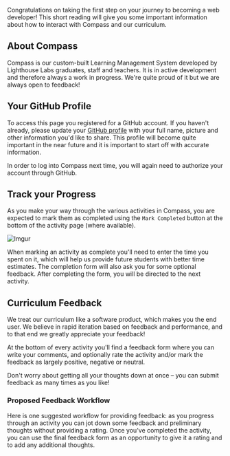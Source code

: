 

Congratulations on taking the first step on your journey to becoming a web developer! This short reading will give you some important information about how to interact with Compass and our curriculum.

## About Compass 

Compass is our custom-built Learning Management System developed by Lighthouse Labs graduates, staff and teachers. It is in active development and therefore always a work in progress. We're quite proud of it but we are always open to feedback!

## Your GitHub Profile

To access this page you registered for a GitHub account. If you haven't already, please update your [GitHub profile](https://github.com/settings/profile) with your full name, picture and other information you'd like to share. This profile will become quite important in the near future and it is important to start off with accurate information.

In order to log into Compass next time, you will again need to authorize your account through GitHub.

## Track your Progress

As you make your way through the various activities in Compass, you are expected to mark them as completed using the `Mark Completed` button at the bottom of the activity page (where available).

![Imgur](https://i.imgur.com/p5XaqSJ.png)

When marking an activity as complete you'll need to enter the time you spent on it, which will help us provide future students with better time estimates. The completion form will also ask you for some optional feedback. After completing the form, you will be directed to the next activity.

## Curriculum Feedback

We treat our curriculum like a software product, which makes you the end user. We believe in rapid iteration based on feedback and performance, and to that end we greatly appreciate your feedback!

At the bottom of every activity you'll find a feedback form where you can write your comments, and optionally rate the activity and/or mark the feedback as largely positive, negative or neutral.

Don't worry about getting all your thoughts down at once – you can submit feedback as many times as you like!

### Proposed Feedback Workflow

Here is one suggested workflow for providing feedback: as you progress through an activity you can jot down some feedback and preliminary thoughts without providing a rating. Once you've completed the activity, you can use the final feedback form as an opportunity to give it a rating and to add any additional thoughts.
